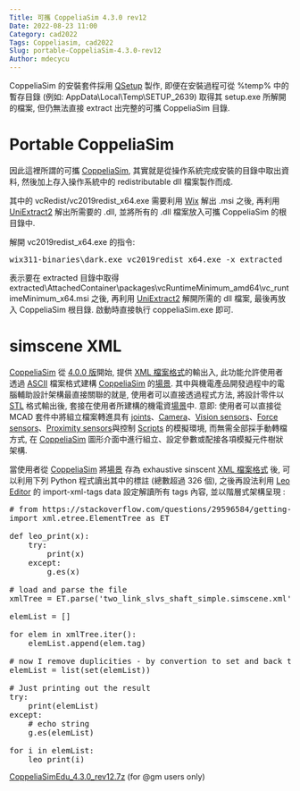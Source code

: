 ```yaml
---
Title: 可攜 CoppeliaSim 4.3.0 rev12
Date: 2022-08-23 11:00
Category: cad2022
Tags: Coppeliasim, cad2022
Slug: portable-CoppeliaSim-4.3.0-rev12
Author: mdecycu
---
```


CoppeliaSim 的安裝套件採用 [QSetup] 製作, 即便在安裝過程可從 %temp% 中的暫存目錄 (例如: AppData\Local\Temp\SETUP_2639) 取得其 setup.exe 所解開的檔案, 但仍無法直接 extract 出完整的可攜 CoppeliaSim 目錄.

[QSetup]: https://www.pantaray.com/qsetup.html

<!-- PELICAN_END_SUMMARY -->

Portable CoppeliaSim
====

因此這裡所謂的可攜 [CoppeliaSim], 其實就是從操作系統完成安裝的目錄中取出資料, 然後加上存入操作系統中的 redistributable dll 檔案製作而成.

其中的 vcRedist/vc2019redist_x64.exe 需要利用 [Wix] 解出 .msi 之後, 再利用 [UniExtract2] 解出所需要的 .dll, 並將所有的 .dll 檔案放入可攜 CoppeliaSim 的根目錄中.

解開 vc2019redist_x64.exe 的指令:

<pre class="brush: jscript">
wix311-binaries\dark.exe vc2019redist_x64.exe -x extracted
</pre>

表示要在 extracted 目錄中取得 extracted\AttachedContainer\packages\vcRuntimeMinimum_amd64\vc_runtimeMinimum_x64.msi 之後, 再利用 [UniExtract2] 解開所需的 dll 檔案, 最後再放入 CoppeliaSim 根目錄. 啟動時直接執行 coppeliaSim.exe 即可.

<h1 id="simscene">simscene XML</h1>

[CoppeliaSim] 從 [4.0.0 版]開始, 提供 [XML 檔案格式]的輸出入, 此功能允許使用者透過 [ASCII] 檔案格式建構 [CoppeliaSim] 的[場景]. 其中與機電產品開發過程中的電腦輔助設計架構最直接關聯的就是, 使用者可以直接透過程式方法, 將設計零件以 [STL] 格式輸出後, 套接在使用者所建構的機電資[場景]中. 意即: 使用者可以直接從 MCAD 套件中將組立檔案轉進具有 [joints]、[Camera]、[Vision sensors]、[Force sensors]、[Proximity sensors]與控制 [Scripts] 的模擬環境, 而無需全部採手動轉檔方式, 在 [CoppeliaSim] 圖形介面中進行組立、設定參數或配接各項模擬元件樹狀架構.

當使用者從 [CoppeliaSim] 將[場景] 存為 exhaustive sinscent [XML 檔案格式] 後, 可以利用下列 Python 程式讀出其中的標註 (總數超過 326 個), 之後再設法利用 [Leo Editor] 的 import-xml-tags data 設定解讀所有 tags 內容, 並以階層式架構呈現 :

<pre class="brush: python">
# from https://stackoverflow.com/questions/29596584/getting-a-list-of-xml-tags-in-file-using-xml-etree-elementtree
import xml.etree.ElementTree as ET

def leo_print(x):
    try:
        print(x)
    except:
        g.es(x)

# load and parse the file
xmlTree = ET.parse('two_link_slvs_shaft_simple.simscene.xml')

elemList = []

for elem in xmlTree.iter():
    elemList.append(elem.tag)

# now I remove duplicities - by convertion to set and back to list
elemList = list(set(elemList))

# Just printing out the result
try:
    print(elemList)
except:
    # echo string
    g.es(elemList)

for i in elemList:
    leo_print(i)
</pre>

[CoppeliaSimEdu_4.3.0_rev12.7z] (for @gm users only)

[Wix]: https://github.com/wixtoolset/wix3/releases/tag/wix3112rtm
[UniExtract2]: https://github.com/Bioruebe/UniExtract2
[CoppeliaSimEdu_4.3.0_rev12.7z]: https://gmnfuedutw-my.sharepoint.com/:u:/g/personal/yen_gm_nfu_edu_tw/ESXbxhDmlUhBmPTUqAdTrLEBjvaqzZupKcgviAmxWGQdjQ
[CoppeliaSim]: https://www.coppeliarobotics.com/
[4.0.0 版]: https://www.coppeliarobotics.com/helpFiles/en/versionInfo.htm#coppeliaSim4.0.0
[XML 檔案格式]: https://mde.tw/pjcopsim/content/xmlFormat.html
[ASCII]: https://en.wikipedia.org/wiki/ASCII
[場景]: https://mde.tw/pjcopsim/content/scenes.html
[STL]: https://en.wikipedia.org/wiki/STL_(file_format)
[joints]: https://mde.tw/pjcopsim/content/joints.html
[Vision sensors]: https://mde.tw/pjcopsim/content/visionSensors.html
[Force sensors]: https://mde.tw/pjcopsim/content/forceSensors.html
[Proximity sensors]: https://mde.tw/pjcopsim/content/proximitySensors.html
[Camera]: https://mde.tw/pjcopsim/content/cameras.html
[Scripts]: https://mde.tw/pjcopsim/content/scripts.html
[Leo Editor]: https://www.leoeditor.com/
